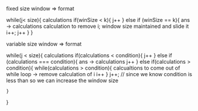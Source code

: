 fixed size window => format 

while(j< size){
    calculations
    if(winSize < k){
        j++
    }
    else if (winSize == k){
        ans -> calculations
        calculation to remove i;
        window size maintained and slide it
        i++;
        j++
    }
}


variable size window => format

while(j < size){
    calculations
    if(calculations < condition){
        j++
    }
    else if (calculations === condition){
        ans -> calculations
        j++
    }
    else if(calculations > condition){
        while(calculations > condition){
            calcualtions to come out of while loop -> remove calculation of i
            i++
        }
        j++; // since we know condition is less than so we can increase the window size

    }
}